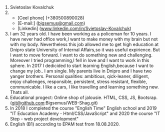 1. Svietoslav Kovalchuk 
2. * [Ceel phone] (+380500890028) 
   * [E-mail:] (bigsemus@gmail.com)
   * [Linkedin] (www.linkedin.com/in/Svietoslav-Kovalchuk)
3. I am 32 years old. I have been working as a policeman for 10 years.  I have never had office work,I want to make money with my brain but not with my body. Nevertheless this job allowed me to get high education at Dnipro state University of Internal Affairs,so it was useful expirience. But I want to move forward. I want to do something new and challenging. Moreover I tried programming,I fell in love and I want to work in this sphere. In 2017 I dedicided to start learning English,because I want to change my job.. I am single. My parents live in Dnipro and I have two yanger brothers. Personal qualities: ambitious, qick-leaner, diligent, enjoy challenges, responsible, persistent, stress resistant, flexible, communicable. I like a cars, I like travelling and learning something new. Thats all.
4. Educational progect: Online shop of jalousie. HTML, CSS, JS, Bootsrap. (git@github.com:Bigsemus/WEB-Shag.git)
5.  In 2018 I completed the course "English Time" English school and 2019  "IT Education Academy - Html/CSS/JavaScript" and 2020 the course "IT Step - web project development"
6. English (B1) according to EPAM test from 18.08.2020. 
